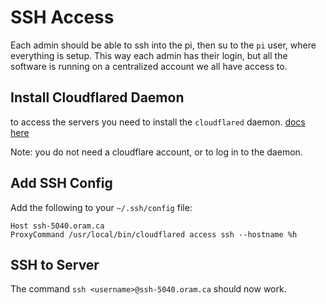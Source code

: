 # SSH Access
Each admin should be able to ssh into the pi, then su to the `pi` user, where everything is setup. 
This way each admin has their login, but all the software is running on a centralized account we all have access to.

## Install Cloudflared Daemon
to access the servers you need to install the `cloudflared` daemon.
[docs here](https://developers.cloudflare.com/cloudflare-one/connections/connect-networks/downloads/)

Note: you do not need a cloudflare account, or to log in to the daemon.

## Add SSH Config
Add the following to your `~/.ssh/config` file:
```
Host ssh-5040.oram.ca
ProxyCommand /usr/local/bin/cloudflared access ssh --hostname %h
```

## SSH to Server
The command `ssh <username>@ssh-5040.oram.ca` should now work.
